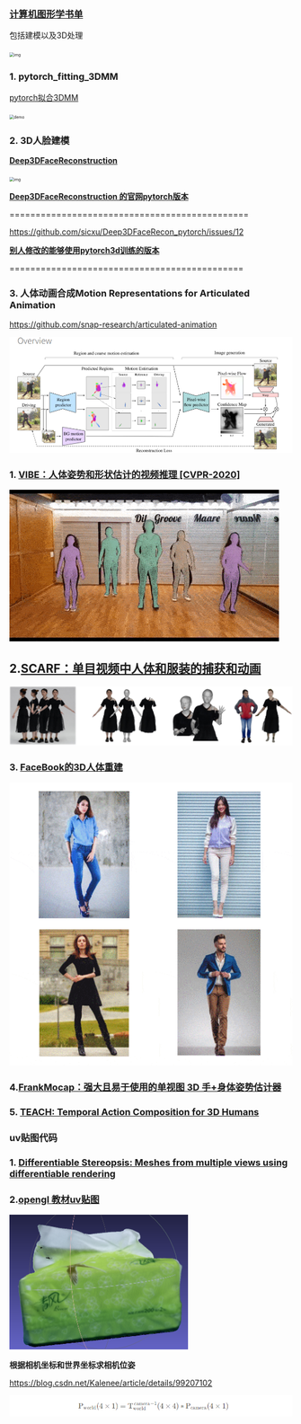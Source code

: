### [计算机图形学书单](https://github.com/HW140701/Book-list-of-computational-geometry-and-computer-graphics)

包括建模以及3D处理

<img src="https://camo.githubusercontent.com/ad48e4d6e51403321808088952475976bdc61aea0aaffa9961fb7e362fc7a625/68747470733a2f2f7777772e73747562626f726e6875616e672e636f6d2f77702d636f6e74656e742f75706c6f6164732f323032312f31312f77705f656469746f725f6d645f36356134646339326637393630613735383238616164316163393361383161372e6a7067" alt="img" style="zoom:50%;" />

### 1. pytorch_fitting_3DMM

[pytorch拟合3DMM](https://github.com/ascust/3DMM-Fitting-Pytorch)

<img src="https://github.com/ascust/3DMM-Fitting-Pytorch/raw/master/gifs/demo.gif" alt="demo" style="zoom:50%;" />

### 2.   3D人脸建模

**[Deep3DFaceReconstruction](https://github.com/microsoft/Deep3DFaceReconstruction)**

<img src="https://github.com/microsoft/Deep3DFaceReconstruction/raw/master/images/example.gif" alt="img" style="zoom:50%;" />

**[Deep3DFaceReconstruction 的官网pytorch版本](https://github.com/sicxu/Deep3DFaceRecon_pytorch)**

==============================================

https://github.com/sicxu/Deep3DFaceRecon_pytorch/issues/12

**[别人修改的能够使用pytorch3d训练的版本](https://github.com/xingmimfl/Deep3DFaceRecon_pytorch)**

=============================================

### 3. 人体动画合成Motion Representations for Articulated Animation
https://github.com/snap-research/articulated-animation

<img src="README.assets/Snipaste_2022-10-09_19-02-06.png" alt="image" style="zoom:50%;" />



### 1. [VIBE：人体姿势和形状估计的视频推理 [CVPR-2020]](https://github.com/mkocabas/VIBE)

![header_2](README.assets/header_2.gif)



## 2.[SCARF：单目视频中人体和服装的捕获和动画](https://github.com/YadiraF/SCARF)

![Teaser](README.assets/Teaser.png)



### 3. [FaceBook的3D人体重建](https://shunsukesaito.github.io/PIFuHD/)

![68747470733a2f2f7368756e73756b65736169746f2e6769746875622e696f2f5049467548442f7265736f75726365732f696d616765732f7069667568642e676966](README.assets/68747470733a2f2f7368756e73756b65736169746f2e6769746875622e696f2f5049467548442f7265736f75726365732f696d616765732f7069667568642e676966.gif)

###  4.[FrankMocap：强大且易于使用的单视图 3D 手+身体姿势估计器](https://github.com/facebookresearch/frankmocap)

### 5. [TEACH: Temporal Action Composition for 3D Humans](https://github.com/athn-nik/teach) 



### uv贴图代码

###  1. [Differentiable Stereopsis: Meshes from multiple views using differentiable rendering](https://github.com/shubham-goel/ds)

### 2.[opengl 教材uv贴图](https://github.com/js-duan/texture_map)

<img src="README.assets/weight-mean.png" alt="qingfeng" style="zoom:50%;" />

**根据相机坐标和世界坐标求相机位姿**

https://blog.csdn.net/Kalenee/article/details/99207102

![image-20220927164908539](README.assets/image-20220927164908539.png)


